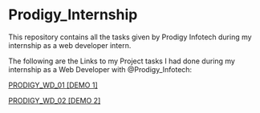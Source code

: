 # Prodigy_Internship
This repository contains all the tasks given by Prodigy Infotech during my internship as a web developer intern.

The following are the Links to my Project tasks I had done during my internship as a Web Developer with @Prodigy_Infotech:

[PRODIGY_WD_01 [DEMO 1]](https://hafiznoushad.github.io/Prodigy_Internship/PRODIGY_WD_01)

[PRODIGY_WD_02 [DEMO 2]](https://hafiznoushad.github.io/Prodigy_Internship/PRODIGY_WD_02)
